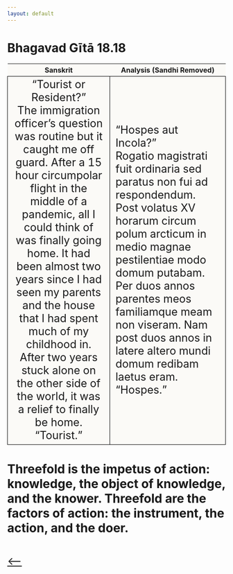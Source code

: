 ```yaml
---
layout: default
---
```

<!---
Text can be **bold**, _italic_, or ~~strikethrough~~.

[Link to another page](./another-page.html)

There should be whitespace between paragraphs.

There should be whitespace between paragraphs. We recommend including a README, or a file with information about your project.
--->

# Bhagavad Gītā 18.18

<style>
table {
  border-collapse: collapse;
  border-style: hidden;
}
th {
  background: #FBFAF7;
}
td {
  font-size: 25px;
  background: #FBFAF7;
  border: 1px solid black;
}
div.move {
  font-size: 25px;
}
</style>

| Sanskrit | Analysis (Sandhi Removed) |
|:-:|-|
| “Tourist or Resident?”<br>The immigration officer’s question was routine but it caught me off guard. After a 15 hour circumpolar flight in the middle of a pandemic, all I could think of was finally going home. It had been almost two years since I had seen my parents and the house that I had spent much of my childhood in. After two years stuck alone on the other side of the world, it was a relief to finally be home.<br>“Tourist.”  | “Hospes aut Incola?”<br>Rogatio magistrati fuit ordinaria sed paratus non fui ad respondendum. Post volatus XV horarum circum polum arcticum in medio magnae pestilentiae modo domum putabam. Per duos annos parentes meos familiamque meam non viseram. Nam post duos annos in latere altero mundi domum redibam laetus eram. <br> “Hospes.” |

<h1>
Threefold is the impetus of action: knowledge, the object of knowledge, and the knower.
Threefold are the factors of action: the instrument, the action, and the doer.
</h1>
<div class="move" style="position:relative;min-width:960px">
 <p style="position: absolute;left:0;top:0"><a href="./v18-17.html">⟵</a></p>
</div>
<div class="move" style="position:relative;min-width:960px">
 <p style="position: absolute;right:0;top:0"><a href="./v18-19.html">⟶</a></p>
</div>
